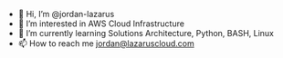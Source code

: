 - 👋 Hi, I’m @jordan-lazarus
- 👀 I’m interested in AWS Cloud Infrastructure
- 🌱 I’m currently learning Solutions Architecture, Python, BASH, Linux
- 📫 How to reach me jordan@lazaruscloud.com

<!---
jordan-lazarus/jordan-lazarus is a ✨ special ✨ repository because its `README.md` (this file) appears on your GitHub profile.
You can click the Preview link to take a look at your changes.
--->
